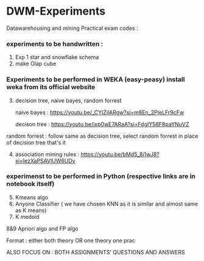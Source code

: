 # DWM-Experiments

Datawarehousing and mining Practical exam codes :
### experiments to be handwritten :
1. Exp 1 star and snowflake schema
2. make Olap cube

### Experiments to be performed in WEKA (easy-peasy) install weka from its official website
3. decision tree, naive bayes, random forrest
 
   naive bayes : https://youtu.be/_CYIZilARgw?si=m8En_2PIeLFr9cFw

   decison tree : https://youtu.be/ixp0wE7ARaA?si=FdgIY58F8paYNuVZ


random forrest : follow same as decision tree, select random forrest in place of decision tree 
that's it 

4. association mining rules : https://youtu.be/bMd5_8j1wJ8?si=IezXaPSAVlUW6UDv

### experimenst to be performed in Python (respective links are in notebook itself)
5. Kmeans algo
6. Anyone Classifier ( we have chosen KNN as it is similar and almost same as K means)
7. K medoid   

8&9 Apriori algo and FP algo

Format : either both theory OR one theory one prac 

ALSO FOCUS ON : BOTH ASSIGNMENTS' QUESTIONS AND ANSWERS
